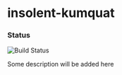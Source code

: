 # insolent-kumquat

### Status
![Build Status](https://travis-ci.org/choss/insolent-kumquat.svg?branch=master)

Some description will be added here
